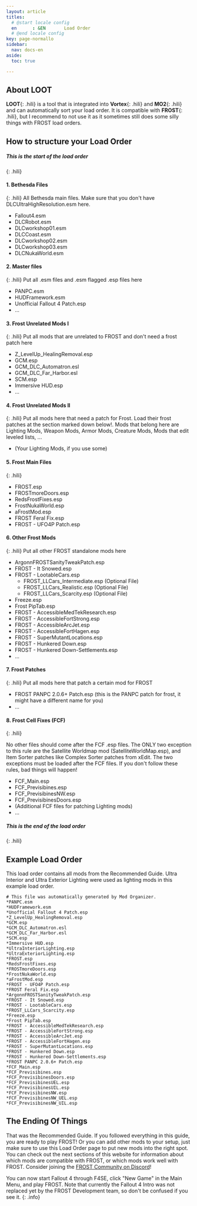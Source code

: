 ```yaml
---
layout: article
titles:
  # @start locale config
  en      : &EN       Load Order
  # @end locale config
key: page-normallo
sidebar:
  nav: docs-en
aside:
  toc: true

---
```


## About LOOT
**LOOT**{: .hili} is a tool that is integrated into **Vortex**{: .hili} and **MO2**{: .hili} and can automatically sort your load order.
It is compatible with **FROST**{: .hili}, but I recommend to not use it as it sometimes still does some silly things with FROST load orders.
 

## How to structure your Load Order
##### This is the start of the load order
{: .hili}

#### 1. Bethesda Files
{: .hili}
All Bethesda main files. Make sure that you don't have DLCUltraHighResolution.esm here.
- Fallout4.esm
- DLCRobot.esm
- DLCworkshop01.esm
- DLCCoast.esm
- DLCworkshop02.esm
- DLCworkshop03.esm
- DLCNukaWorld.esm


#### 2. Master files
{: .hili}
Put all .esm files and .esm flagged .esp files here 
- PANPC.esm
- HUDFramework.esm
- Unofficial Fallout 4 Patch.esp
- ...


#### 3. Frost Unrelated Mods I
{: .hili}
Put all mods that are unrelated to FROST and don't need a frost patch here
* Z_LevelUp_HealingRemoval.esp
* GCM.esp
* GCM_DLC_Automatron.esl
* GCM_DLC_Far_Harbor.esl
* SCM.esp
* Immersive HUD.esp
* ...


#### 4. Frost Unrelated Mods II
{: .hili}
Put all mods here that need a patch for Frost. Load their frost patches at the section marked down below!. Mods that belong here are Lighting Mods, Weapon Mods, Armor Mods, Creature Mods, Mods that edit leveled lists, ...
* (Your Lighting Mods, if you use some)


#### 5. Frost Main Files
{: .hili}

- FROST.esp
- FROSTmoreDoors.esp
- RedsFrostFixes.esp
- FrostNukaWorld.esp
- aFrostMod.esp
- FROST Feral Fix.esp
- FROST - UFO4P Patch.esp


#### 6. Other Frost Mods
{: .hili}
Put all other FROST standalone mods here
* ArgonnFROSTSanityTweakPatch.esp
* FROST - It Snowed.esp
* FROST - LootableCars.esp
  * FROST_LLCars_Intermediate.esp (Optional File)
  * FROST_LLCars_Realistic.esp (Optional File)
  * FROST_LLCars_Scarcity.esp (Optional File)
* Freeze.esp
* Frost PipTab.esp
* FROST - AccessibleMedTekResearch.esp
* FROST - AccessibleFortStrong.esp
* FROST - AccessibleArcJet.esp
* FROST - AccessibleFortHagen.esp
* FROST - SuperMutantLocations.esp
* FROST - Hunkered Down.esp
* FROST - Hunkered Down-Settlements.esp
* ...


#### 7. Frost Patches
{: .hili}
Put all mods here that patch a certain mod for FROST
* FROST PANPC 2.0.6+ Patch.esp (this is the PANPC patch for frost, it might have a different name for you)
* ...


#### 8. Frost Cell Fixes (FCF)
{: .hili}

No other files should come after the FCF .esp files. 
The ONLY two exception to this rule are the Satellite Worldmap mod (SatelliteWorldMap.esp), and Item Sorter patches like Complex Sorter patches from xEdit. The two exceptions must be loaded after the FCF files. 
If you don't follow these rules, bad things will happen!

- FCF_Main.esp
- FCF_Previsibines.esp
- FCF_PrevisibinesNW.esp
- FCF_PrevisibinesDoors.esp
- (Additional FCF files for patching Lighting mods)
- ...

##### This is the end of the load order
{: .hili}



## Example Load Order
This load order contains all mods from the Recommended Guide.
Ultra Interior and Ultra Exterior Lighting were used as lighting mods in this example load order.
```
# This file was automatically generated by Mod Organizer.
*PANPC.esm
*HUDFramework.esm
*Unofficial Fallout 4 Patch.esp
*Z_LevelUp_HealingRemoval.esp
*GCM.esp
*GCM_DLC_Automatron.esl
*GCM_DLC_Far_Harbor.esl
*SCM.esp
*Immersive HUD.esp
*UltraInteriorLighting.esp
*UltraExteriorLighting.esp
*FROST.esp
*RedsFrostFixes.esp
*FROSTmoreDoors.esp
*FrostNukaWorld.esp
*aFrostMod.esp
*FROST - UFO4P Patch.esp
*FROST Feral Fix.esp
*ArgonnFROSTSanityTweakPatch.esp
*FROST - It Snowed.esp
*FROST - LootableCars.esp
*FROST_LLCars_Scarcity.esp
*Freeze.esp
*Frost PipTab.esp
*FROST - AccessibleMedTekResearch.esp
*FROST - AccessibleFortStrong.esp
*FROST - AccessibleArcJet.esp
*FROST - AccessibleFortHagen.esp
*FROST - SuperMutantLocations.esp
*FROST - Hunkered Down.esp
*FROST - Hunkered Down-Settlements.esp
*FROST PANPC 2.0.6+ Patch.esp
*FCF_Main.esp
*FCF_Previsibines.esp
*FCF_PrevisibinesDoors.esp
*FCF_PrevisibinesUEL.esp
*FCF_PrevisibinesUIL.esp
*FCF_PrevisibinesNW.esp
*FCF_PrevisibinesNW_UEL.esp
*FCF_PrevisibinesNW_UIL.esp
```

## The Ending Of Things
That was the Recommended Guide. If you followed everything in this guide, you are ready to play FROST! 
Or you can add other mods to your setup, just make sure to use this Load Order page to put new mods into the right spot.
You can check out the next sections of this website for information about which mods are compatible with FROST, or which mods work well with FROST.
Consider joining the [FROST Community on Discord](https://discord.com/invite/BaKsm7Fn4A)!

You can now start Fallout 4 through F4SE, click "New Game" in the Main Menu, and play FROST. Note that currently the Fallout 4 Intro was not replaced yet by the FROST Development team, so don't be confused if you see it.
{: .info}




